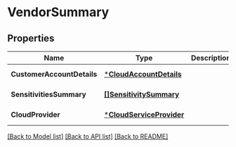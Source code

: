 # VendorSummary

## Properties
Name | Type | Description | Notes
------------ | ------------- | ------------- | -------------
**CustomerAccountDetails** | [***CloudAccountDetails**](CloudAccountDetails.md) |  | [default to null]
**SensitivitiesSummary** | [**[]SensitivitySummary**](SensitivitySummary.md) |  | [default to null]
**CloudProvider** | [***CloudServiceProvider**](CloudServiceProvider.md) |  | [default to null]

[[Back to Model list]](../README.md#documentation-for-models) [[Back to API list]](../README.md#documentation-for-api-endpoints) [[Back to README]](../README.md)

